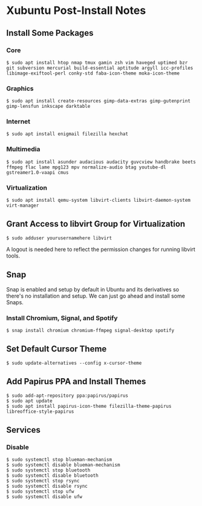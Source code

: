 # Xubuntu Post-Install Notes

## Install Some Packages

### Core

```console
$ sudo apt install htop nmap tmux gamin zsh vim haveged uptimed bzr git subversion mercurial build-essential aptitude argyll icc-profiles libimage-exiftool-perl conky-std faba-icon-theme moka-icon-theme
```

### Graphics

```console
$ sudo apt install create-resources gimp-data-extras gimp-gutenprint gimp-lensfun inkscape darktable
```

### Internet

```console
$ sudo apt install enigmail filezilla hexchat
```

### Multimedia

```console
$ sudo apt install asunder audacious audacity guvcview handbrake beets ffmpeg flac lame mpg123 mpv normalize-audio btag youtube-dl gstreamer1.0-vaapi cmus
```

### Virtualization

```console
$ sudo apt install qemu-system libvirt-clients libvirt-daemon-system virt-manager
```

## Grant Access to libvirt Group for Virtualization

```console
$ sudo adduser yourusernamehere libvirt
```

A logout is needed here to reflect the permission changes for running libvirt
tools.

## Snap

Snap is enabled and setup by default in Ubuntu and its derivatives so there's
no installation and setup. We can just go ahead and install some Snaps.

### Install Chromium, Signal, and Spotify

```console
$ snap install chromium chromium-ffmpeg signal-desktop spotify
```

## Set Default Cursor Theme

```console
$ sudo update-alternatives --config x-cursor-theme
```

## Add Papirus PPA and Install Themes

```console
$ sudo add-apt-repository ppa:papirus/papirus
$ sudo apt update
$ sudo apt install papirus-icon-theme filezilla-theme-papirus libreoffice-style-papirus
```

## Services

### Disable

```console
$ sudo systemctl stop blueman-mechanism
$ sudo systemctl disable blueman-mechanism
$ sudo systemctl stop bluetooth
$ sudo systemctl disable bluetooth
$ sudo systemctl stop rsync
$ sudo systemctl disable rsync
$ sudo systemctl stop ufw
$ sudo systemctl disable ufw
